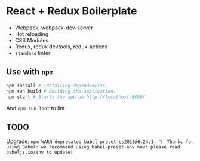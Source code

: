 # React + Redux Boilerplate

* Webpack, webpack-dev-server
* Hot reloading
* CSS Modules
* Redux, redux devtools, redux-actions
* `standard` linter

## Use with `npm`

```bash
npm install # Installing dependencies.
npm run build # Building the application.
npm start # Starts the app on http://localhost:8080/
```

And `npm run lint` to lint.

## TODO

Upgrade: `npm WARN deprecated babel-preset-es2015@6.24.1: 🙌  Thanks for using Babel: we recommend using babel-preset-env now: please read babeljs.io/env to update! `
